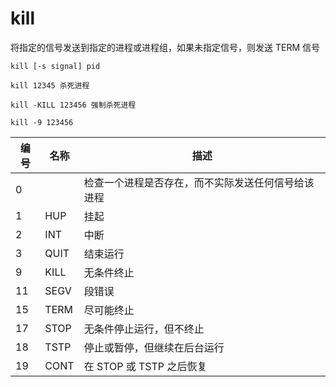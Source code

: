 # kill

将指定的信号发送到指定的进程或进程组，如果未指定信号，则发送 TERM 信号

```
kill [-s signal] pid

kill 12345 杀死进程

kill -KILL 123456 强制杀死进程

kill -9 123456
```

|编号|名称|描述|
|-|-|-|
| 0    |      | 检查一个进程是否存在，而不实际发送任何信号给该进程 |
| 1    | HUP  | 挂起                                               |
| 2    | INT  | 中断                                               |
| 3    | QUIT | 结束运行                                           |
| 9    | KILL | 无条件终止                                         |
| 11   | SEGV | 段错误                                             |
| 15   | TERM | 尽可能终止                                         |
| 17   | STOP | 无条件停止运行，但不终止                           |
| 18   | TSTP | 停止或暂停，但继续在后台运行                       |
|19|CONT|在 STOP 或 TSTP 之后恢复|